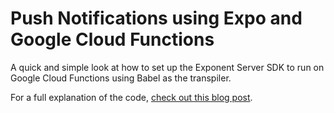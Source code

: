 # Push Notifications using Expo and Google Cloud Functions #

A quick and simple look at how to set up the Exponent Server SDK to run on Google Cloud Functions using Babel as the transpiler.

For a full explanation of the code, <a href="https://skylarq.com/blog/post/google-cloud-functions-expo" target="_new" title="Google Cloud Functions and Expo for Push Notifications">check out this blog post</a>.
